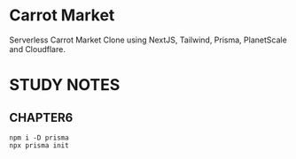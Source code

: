 # Carrot Market

Serverless Carrot Market Clone using NextJS, Tailwind, Prisma, PlanetScale and Cloudflare.

# STUDY NOTES

## CHAPTER6

```
npm i -D prisma
npx prisma init
```
